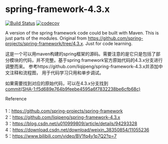 # spring-framework-4.3.x
[![Build Status](https://www.travis-ci.org/liqipeng/spring-framework-4.3.x.svg?branch=main)](https://www.travis-ci.org/liqipeng/spring-framework-4.3.x)
[![codecov](https://codecov.io/gh/liqipeng/spring-framework-4.3.x/branch/main/graph/badge.svg?token=5FDS9ELV8L)](https://codecov.io/gh/liqipeng/spring-framework-4.3.x)

A version of the spring framework code could be built with Maven. This is just parts of the modules. Original from https://github.com/spring-projects/spring-framework/tree/4.3.x. Just for code learning.

这是一个可以用maven构建的spring框架的源码。需要注意的是它只是包括了部分模块的代码，并不完整。基于spring framework官方原始代码的4.3.x分支进行调整而来。
参考https://github.com/liqipeng/spring-framework-4.3.x并添加中文注释和流程图，
用于代码学习只用和单步调试。

如果需要找到对应的原始代码，可以在4.3.x分支找到</br>
[commit(SHA-1:f5d689e764b9feebe4595a6f7832238be6cfb68c)](https://github.com/spring-projects/spring-framework/commit/f5d689e764b9feebe4595a6f7832238be6cfb68c)

Reference

#### 
1：https://github.com/spring-projects/spring-framework          </br>
2：https://github.com/liqipeng/spring-framework-4.3.x           </br>
3：https://blog.csdn.net/u010999809/article/details/94293328    </br>
4：https://download.csdn.net/download/weixin_38350854/11055236  </br>
5：https://www.bilibili.com/video/BV1fq4y1p7Q2?p=7              </br>
